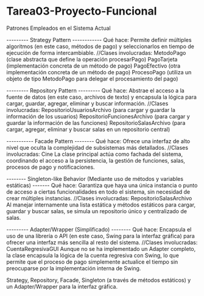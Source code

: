# Tarea03-Proyecto-Funcional
Patrones Empleados en el Sistema Actual

--------- Strategy Pattern ------------
Qué hace: Permite definir múltiples algoritmos (en este caso, métodos de pago) y seleccionarlos en tiempo de ejecución de forma intercambiable.
//Clases involucradas:
MetodoPago (clase abstracta que define la operación procesarPago)
PagoTarjeta (implementación concreta de un método de pago)
PagoEfectivo (otra implementación concreta de un método de pago)
ProcesoPago (utiliza un objeto de tipo MetodoPago para delegar el procesamiento del pago)

--------- Repository Pattern ---------
Qué hace: Abstrae el acceso a la fuente de datos (en este caso, archivos de texto) y encapsula la lógica para cargar, guardar, agregar, eliminar y buscar información.
//Clases involucradas:
RepositorioUsuariosArchivo (para cargar y guardar la información de los usuarios)
RepositorioFuncionesArchivo (para cargar y guardar la información de las funciones)
RepositorioSalasArchivo (para cargar, agregar, eliminar y buscar salas en un repositorio central)

----------- Facade Pattern --------
Qué hace: Ofrece una interfaz de alto nivel que oculta la complejidad de subsistemas más detallados.
//Clases involucradas:
Cine
La clase principal actúa como fachada del sistema, coordinando el acceso a la persistencia, la gestión de funciones, salas, procesos de pago y notificaciones.

-------- Singleton-like Behavior (Mediante uso de métodos y variables estáticas) -------
Qué hace: Garantiza que haya una única instancia o punto de acceso a ciertas funcionalidades en todo el sistema, sin necesidad de crear múltiples instancias.
//Clases involucradas:
RepositorioSalasArchivo
Al manejar internamente una lista estática y métodos estáticos para cargar, guardar y buscar salas, se simula un repositorio único y centralizado de salas.

--------- Adapter/Wrapper (Simplificado) --------
Qué hace: Encapsula el uso de una librería o API (en este caso, Swing para la interfaz gráfica) para ofrecer una interfaz más sencilla al resto del sistema.
//Clases involucradas:
CuentaRegresivaGUI
Aunque no se ha implementado un Adapter completo, la clase encapsula la lógica de la cuenta regresiva con Swing, lo que permite que el proceso de pago simplemente 
actualice el tiempo sin preocuparse por la implementación interna de Swing.


Strategy, Repository, Facade, Singleton (a través de métodos estáticos) y un Adapter/Wrapper para la interfaz gráfica.